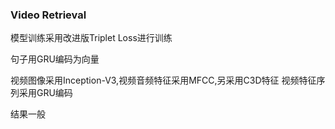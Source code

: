 ### Video Retrieval

模型训练采用改进版Triplet Loss进行训练

句子用GRU编码为向量

视频图像采用Inception-V3,视频音频特征采用MFCC,另采用C3D特征
视频特征序列采用GRU编码

结果一般